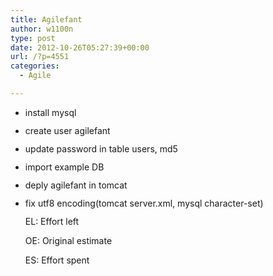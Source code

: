 ```yaml
---
title: Agilefant
author: w1100n
type: post
date: 2012-10-26T05:27:39+00:00
url: /?p=4551
categories:
  - Agile

---
```

  * <span style="line-height: 13px;">install mysql
  * <span style="line-height: 13px;">create user agilefant
  * <span style="line-height: 13px;">update password in table users, md5
  * <span style="line-height: 13px;">import example DB
  * <span style="line-height: 13px;">deply agilefant in tomcat
  * <span style="line-height: 13px;">fix utf8 encoding(tomcat server.xml, mysql character-set)
  
    EL: Effort left
  
  
    OE: Original estimate
  
  
    ES: Effort spent
  

